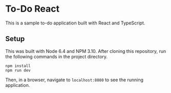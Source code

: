 # To-Do React

This is a sample to-do application built with React and TypeScript.

## Setup

This was built with Node 6.4 and NPM 3.10. After cloning this repository, run the following commands in the project directory.

```
npm install
npm run dev
```

Then, in a browser, navigate to `localhost:8080` to see the running application.
